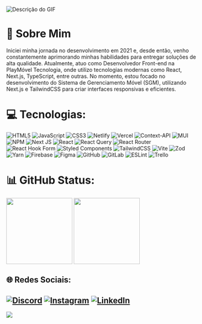 ![Descrição do GIF](https://s4.ezgif.com/tmp/ezgif-4-1f5c13c3f2.gif)


# 💫 Sobre Mim
Iniciei minha jornada no desenvolvimento em 2021 e, desde então, venho constantemente aprimorando minhas habilidades para entregar soluções de alta qualidade. Atualmente, atuo como Desenvolvedor Front-end na PlayMóvel Tecnologia, onde utilizo tecnologias modernas como React, Next.js, TypeScript, entre outras. No momento, estou focado no desenvolvimento do Sistema de Gerenciamento Móvel (SGM), utilizando Next.js e TailwindCSS para criar interfaces responsivas e eficientes.
# 💻 Tecnologias:
![HTML5](https://img.shields.io/badge/html5-%23E34F26.svg?style=for-the-badge&logo=html5&logoColor=white) ![JavaScript](https://img.shields.io/badge/javascript-%23323330.svg?style=for-the-badge&logo=javascript&logoColor=%23F7DF1E) ![CSS3](https://img.shields.io/badge/css3-%231572B6.svg?style=for-the-badge&logo=css3&logoColor=white) ![Netlify](https://img.shields.io/badge/netlify-%23000000.svg?style=for-the-badge&logo=netlify&logoColor=#00C7B7) ![Vercel](https://img.shields.io/badge/vercel-%23000000.svg?style=for-the-badge&logo=vercel&logoColor=white) ![Context-API](https://img.shields.io/badge/Context--Api-000000?style=for-the-badge&logo=react) ![MUI](https://img.shields.io/badge/MUI-%230081CB.svg?style=for-the-badge&logo=mui&logoColor=white) ![NPM](https://img.shields.io/badge/NPM-%23CB3837.svg?style=for-the-badge&logo=npm&logoColor=white) ![Next JS](https://img.shields.io/badge/Next-black?style=for-the-badge&logo=next.js&logoColor=white) ![React](https://img.shields.io/badge/react-%2320232a.svg?style=for-the-badge&logo=react&logoColor=%2361DAFB) ![React Query](https://img.shields.io/badge/-React%20Query-FF4154?style=for-the-badge&logo=react%20query&logoColor=white) ![React Router](https://img.shields.io/badge/React_Router-CA4245?style=for-the-badge&logo=react-router&logoColor=white) ![React Hook Form](https://img.shields.io/badge/React%20Hook%20Form-%23EC5990.svg?style=for-the-badge&logo=reacthookform&logoColor=white) ![Styled Components](https://img.shields.io/badge/styled--components-DB7093?style=for-the-badge&logo=styled-components&logoColor=white) ![TailwindCSS](https://img.shields.io/badge/tailwindcss-%2338B2AC.svg?style=for-the-badge&logo=tailwind-css&logoColor=white) ![Vite](https://img.shields.io/badge/vite-%23646CFF.svg?style=for-the-badge&logo=vite&logoColor=white) ![Zod](https://img.shields.io/badge/zod-%233068b7.svg?style=for-the-badge&logo=zod&logoColor=white) ![Yarn](https://img.shields.io/badge/yarn-%232C8EBB.svg?style=for-the-badge&logo=yarn&logoColor=white) ![Firebase](https://img.shields.io/badge/firebase-a08021?style=for-the-badge&logo=firebase&logoColor=ffcd34) ![Figma](https://img.shields.io/badge/figma-%23F24E1E.svg?style=for-the-badge&logo=figma&logoColor=white) ![GitHub](https://img.shields.io/badge/github-%23121011.svg?style=for-the-badge&logo=github&logoColor=white) ![GitLab](https://img.shields.io/badge/gitlab-%23181717.svg?style=for-the-badge&logo=gitlab&logoColor=white) ![ESLint](https://img.shields.io/badge/ESLint-4B3263?style=for-the-badge&logo=eslint&logoColor=white) ![Trello](https://img.shields.io/badge/Trello-%23026AA7.svg?style=for-the-badge&logo=Trello&logoColor=white)
# 📊 GitHub Status:
<div>
  <img height=175 align="center" src="https://github-readme-stats.vercel.app/api?username=devjpedro&theme=dark&hide_border=false&include_all_commits=true&count_private=true" />
  <img height=175 align="center" src="https://github-readme-stats.vercel.app/api/top-langs/?username=devjpedro&theme=dark&hide_border=false&include_all_commits=true&count_private=true&layout=compact" />
</div>

## 🌐 Redes Sociais:
[![Discord](https://img.shields.io/badge/Discord-%237289DA.svg?logo=discord&logoColor=white)](https://discord.gg/_buckz) [![Instagram](https://img.shields.io/badge/Instagram-%23E4405F.svg?logo=Instagram&logoColor=white)](https://instagram.com/__buuckz) [![LinkedIn](https://img.shields.io/badge/LinkedIn-%230077B5.svg?logo=linkedin&logoColor=white)](https://linkedin.com/in/devjpedro9) 
---
[![](https://visitcount.itsvg.in/api?id=devjpedro&icon=1&color=6)](https://visitcount.itsvg.in)
<!-- Proudly created with GPRM ( https://gprm.itsvg.in ) -->
